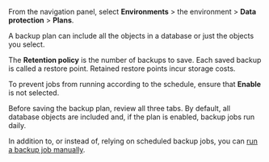 From the navigation panel, select **Environments** > the environment > **Data protection** > **Plans**.

A backup plan can include all the objects in a database or just the objects you select.

The **Retention policy** is the number of backups to save. Each saved backup is called a restore point. Retained restore points incur storage costs.

To prevent jobs from running according to the schedule, ensure that **Enable** is not selected.

Before saving the backup plan, review all three tabs. By default, all database objects are included and, if the plan is enabled, backup jobs run daily.

In addition to, or instead of, relying on scheduled backup jobs, you can [run a backup job manually](tyu1695326821997.md).

